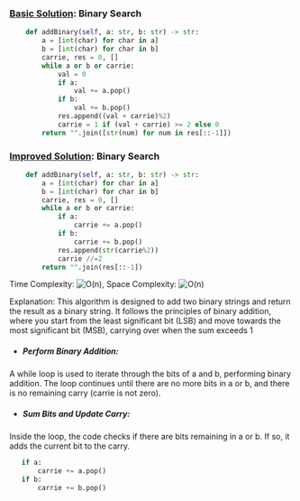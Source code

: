 ### [Basic Solution](/Binary/AddBinary/basic_sol.py): Binary Search

```python
    def addBinary(self, a: str, b: str) -> str:
        a = [int(char) for char in a]
        b = [int(char) for char in b]
        carrie, res = 0, []
        while a or b or carrie: 
            val = 0 
            if a:
                val += a.pop()
            if b:
                val += b.pop()
            res.append((val + carrie)%2)
            carrie = 1 if (val + carrie) >= 2 else 0
        return "".join([str(num) for num in res[::-1]])
```

### [Improved Solution](/Binary/AddBinary/basic_sol.py): Binary Search

```python
    def addBinary(self, a: str, b: str) -> str:
        a = [int(char) for char in a]
        b = [int(char) for char in b]
        carrie, res = 0, []
        while a or b or carrie: 
            if a:
                carrie += a.pop()
            if b:
                carrie += b.pop()
            res.append(str(carrie%2))
            carrie //=2
        return "".join(res[::-1])
```

Time Complexity: ![O(n)](<https://latex.codecogs.com/svg.image?\inline&space;O(log_n)>), Space Complexity: ![O(n)](<https://latex.codecogs.com/svg.image?\inline&space;O(1)>)

Explanation: This algorithm is designed to add two binary strings and return the result as a binary string. It follows the principles of binary addition, where you start from the least significant bit (LSB) and move towards the most significant bit (MSB), carrying over when the sum exceeds 1
- ##### Perform Binary Addition: </br>
 A while loop is used to iterate through the bits of a and b, performing binary addition.
 The loop continues until there are no more bits in a or b, and there is no remaining carry (carrie is not zero).
- ##### Sum Bits and Update Carry: </br>
 Inside the loop, the code checks if there are bits remaining in a or b. If so, it adds the current bit to the carry.
 ```python
    if a:
        carrie += a.pop()
    if b:
        carrie += b.pop()
 ```
